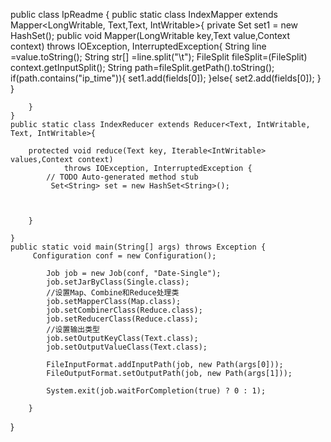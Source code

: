 
public class IpReadme {
	public static  class  IndexMapper extends Mapper<LongWritable, Text,Text, IntWritable>{
		private Set<String> set1 = new HashSet<String>();
		public void Mapper(LongWritable key,Text value,Context context) throws IOException, InterruptedException{
			String line =value.toString();
			String str[] =line.split("\t");
			FileSplit fileSplit=(FileSplit) context.getInputSplit();
			String path=fileSplit.getPath().toString();
          if(path.contains("ip_time")){
          	set1.add(fields[0]);
           }else{
             	set2.add(fields[0]);
            }
 	}
			
		}
	}
	public static class IndexReducer extends Reducer<Text, IntWritable, Text, IntWritable>{

		protected void reduce(Text key, Iterable<IntWritable> values,Context context)
				throws IOException, InterruptedException {
			// TODO Auto-generated method stub
			 Set<String> set = new HashSet<String>();
			 

	
		}
		
	}
	public static void main(String[] args) throws Exception {
		 Configuration conf = new Configuration();

		    Job job = new Job(conf, "Date-Single");
		    job.setJarByClass(Single.class);
		    //设置Map、Combine和Reduce处理类
		    job.setMapperClass(Map.class);
		    job.setCombinerClass(Reduce.class);
		    job.setReducerClass(Reduce.class);
		    //设置输出类型
		    job.setOutputKeyClass(Text.class);	
		    job.setOutputValueClass(Text.class);

		    FileInputFormat.addInputPath(job, new Path(args[0]));
		    FileOutputFormat.setOutputPath(job, new Path(args[1]));

		    System.exit(job.waitForCompletion(true) ? 0 : 1);

		}
}
